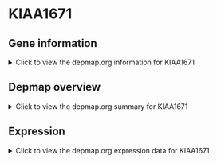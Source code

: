 <h1>KIAA1671</h1>

<h2>Gene information</h2>
<details>
  <summary>Click to view the depmap.org information for KIAA1671</summary>
  <p><a href="https://depmap.org/portal/gene/KIAA1671?tab=about" target="_BLANK">Open page in a new tab...</a></p>
  <iframe src="https://depmap.org/portal/gene/KIAA1671?tab=about" style="border:none;width:100%;height:800px"></iframe>
</details>

<h2>Depmap overview</h2>
<details>
  <summary>Click to view the depmap.org summary for KIAA1671</summary>
  <p><a href="https://depmap.org/portal/gene/KIAA1671?tab=overview" target="_BLANK">Open page in a new tab...</a></p>
  <iframe src="https://depmap.org/portal/gene/KIAA1671?tab=overview" style="border:none;width:100%;height:800px"></iframe>
</details>

<h2>Expression</h2>
<details>
  <summary>Click to view the depmap.org expression data for KIAA1671</summary>
  <p><a href="https://depmap.org/portal/gene/KIAA1671?tab=characterization" target="_BLANK">Open page in a new tab...</a></p>
  <iframe src="https://depmap.org/portal/gene/KIAA1671?tab=characterization" style="border:none;width:100%;height:800px"></iframe>
</details>


<!--
<h2>Reactome Pathway diagram</h2>
<details>
  <summary>Click to view the Reactome pathway for KIAA1671</summary>
  <p><a href="PURL" target="_BLANK">Open page in a new tab...</a></p>
  PNAME
</details>
-->


